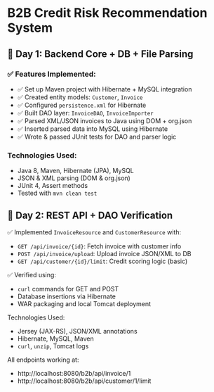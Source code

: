 # B2B Credit Risk Recommendation System

## 🔹 Day 1: Backend Core + DB + File Parsing

### ✅ Features Implemented:
- ✅ Set up Maven project with Hibernate + MySQL integration
- ✅ Created entity models: `Customer`, `Invoice`
- ✅ Configured `persistence.xml` for Hibernate
- ✅ Built DAO layer: `InvoiceDAO`, `InvoiceImporter`
- ✅ Parsed XML/JSON invoices to Java using DOM + org.json
- ✅ Inserted parsed data into MySQL using Hibernate
- ✅ Wrote & passed JUnit tests for DAO and parser logic

### Technologies Used:
- Java 8, Maven, Hibernate (JPA), MySQL
- JSON & XML parsing (DOM & org.json)
- JUnit 4, Assert methods
- Tested with `mvn clean test`


## 🔷 Day 2: REST API + DAO Verification

✅ Implemented `InvoiceResource` and `CustomerResource` with:
- `GET /api/invoice/{id}`: Fetch invoice with customer info
- `POST /api/invoice/upload`: Upload invoice JSON/XML to DB
- `GET /api/customer/{id}/limit`: Credit scoring logic (basic)

✅ Verified using:
- `curl` commands for GET and POST
- Database insertions via Hibernate
- WAR packaging and local Tomcat deployment

 Technologies Used:
- Jersey (JAX-RS), JSON/XML annotations
- Hibernate, MySQL, Maven
- `curl`, `unzip`, Tomcat logs

 All endpoints working at:
- http://localhost:8080/b2b/api/invoice/1
- http://localhost:8080/b2b/api/customer/1/limit

